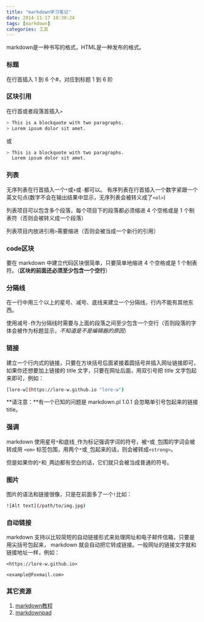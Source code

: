 ```yaml
---
title: "markdown学习笔记"
date: 2014-11-17 10:30:24
tags: [markdown]
categories: 工具
---
```


markdown是一种书写的格式，HTML是一种发布的格式。

<!--more-->

### 标题

在行首插入 1 到 6 个#，对应到标题 1 到 6 阶

### 区块引用

在行首或者段落首插入` > `

``` bash
> This is a blockquote with two paragraphs. 
> Lorem ipsum dolor sit amet.
```

或

``` bash
> This is a blockquote with two paragraphs. 
  Lorem ipsum dolor sit amet.
```

### 列表

无序列表在行首插入一个` * `或` + `或` - `都可以。
有序列表在行首插入一个数字紧跟一个英文句点(数字不会在输出结果中显示，无序列表会被转义成了`<ol>`)

列表项目可以包含多个段落，每个项目下的段落都必须缩进 4 个空格或是 1 个制表符（否则会被转义成一个段落）

列表项目内放进引用` > `需要缩进（否则会被当成一个新行的引用）

### code区块

要在 markdown 中建立代码区块很简单，只要简单地缩进 4 个空格或是 1 个制表符。（**区块的前面还必须至少包含一个空行**）

### 分隔线

在一行中用三个以上的星号、减号、底线来建立一个分隔线，行内不能有其他东西。

使用减号` - `作为分隔线时需要与上面的段落之间至少包含一个空行（否则段落的字体会被作为标题显示，*不知道是不是编辑器的原因*）

### 链接

建立一个行内式的链接，只要在方块括号后面紧接着圆括号并插入网址链接即可，如果你还想要加上链接的 title 文字，只要在网址后面，用双引号把 title 文字包起来即可，例如：

``` bash
[lore-w](https://lore-w.github.io "lore-w")
```

**请注意：**有一个已知的问题是 markdown.pl 1.0.1 会忽略单引号包起来的链接 title。

### 强调

markdown 使用星号` * `和底线` _ `作为标记强调字词的符号，被` * `或` _ `包围的字词会被转成用 `<em>` 标签包围，用两个` * `或` _ `包起来的话，则会被转成`<strong>`。

但是如果你的` * `和` _ `两边都有空白的话，它们就只会被当成普通的符号。

### 图片

图片的语法和链接很像，只是在前面多了一个` ! `比如：

``` bash
![Alt text](/path/to/img.jpg)
```

### 自动链接

markdown 支持以比较简短的自动链接形式来处理网址和电子邮件信箱，只要是用尖括号包起来， markdown 就会自动把它转成链接。一般网址的链接文字就和链接地址一样，例如：

`<https://lore-w.github.io>`

`<example@Foxmail.com>`

### 其它资源

1. [markdown教程](http://wowubuntu.com/markdown/index.html)
2. [markdownpad](http://markdownpad.com/)